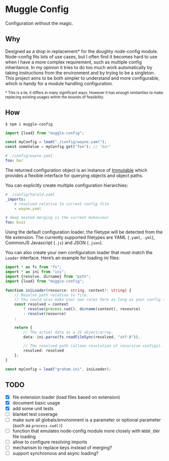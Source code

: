 # Muggle Config

Configuration without the magic.


## Why

Designed as a drop in replacement* for the doughty node-config module. Node-config fits lots of use cases, but I often
find it becomes hard to use when I have a more complex requirement, such as multiple config inheritance. In my opinion
it tries to do too much work automatically by taking instructions from the environment and by trying to be a singleton.
This project aims to be both simpler to understand and more configurable, which is handy for a module handling
configuration.

<small>\* This is a lie, it differs in many significant ways. However it has enough similarities to make replacing
existing usages within the bounds of feasibility.</small>


## How

```
$ npm i muggle-config
```

```typescript
import {load} from "muggle-config";

const myConfig = load("./config/wayne.yaml");
const someValue = myConfig.get("foo"); // "bar"
```

```yaml
# ./config/wayne.yaml
foo: bar
```

The returned configuration object is an instance of [Immutable](https://facebook.github.io/immutable-js/) which provides
a flexible interface for querying objects and object paths.

You can explicitly create multiple configuration hierarchies:

```yaml
# ./config/harold.yaml
_imports:
    # resolved relative to current config file
    - wayne.yaml

# deep nested merging is the current behaviour
foo: buzz
```

Using the default configuration loader, the filetype will be detected from the file extension. The currently supported
filetypes are YAML (`.yaml`, `.yml`), CommonJS Javascript (`.js`) and JSON (`.json`).

You can also create your own configuration loader that must match the `Loader` interface. Here’s an example for loading
ini files:

```typescript
import * as fs from "fs";
import * as ini from "ini";
import {resolve, dirname} from "path";
import {load} from "muggle-config";

function iniLoader(resource: string, context?: string) {
    // Resolve path relative to file.
    // You could also make your own rules here as long as your config files obey these rules.
    const resolved = context
        ? resolve(process.cwd(), dirname(context), resource)
        : resolve(resource)
    ;

    return {
        // The actual data as a JS object/array.
        data: ini.parse(fs.readFileSync(resolved, "utf-8")),

        // The resolved path (allows resolution of recursive configs).
        resolved: resolved
    };
}

const myConfig = load("graham.ini", iniLoader);
```


## TODO

- [x] file extension loader (load files based on extension)
- [x] document basic usage
- [x] add some unit tests
- [ ] blanket test coverage
- [ ] make sure all globals/environment is a parameter or optional parameter (such as `process.cwd()`)
- [ ] function that emulates node-config module more closely with `NODE_ENV` file loading
- [ ] allow to configure resolving imports
- [ ] mechanism to replace keys instead of merging?
- [ ] support synchronous and async loading?
